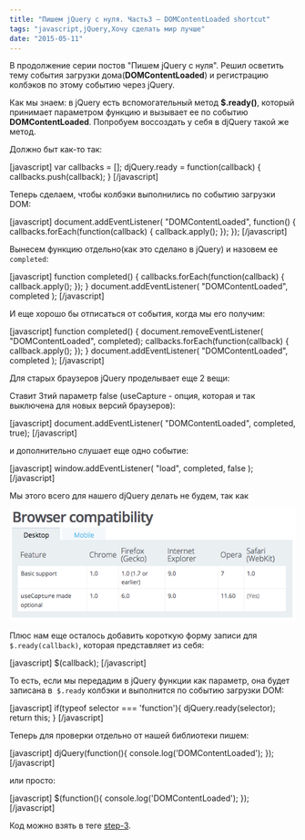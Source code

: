 ```yaml
---
title: "Пишем jQuery c нуля. Часть3 – DOMContentLoaded shortcut"
tags: "javascript,jQuery,Хочу сделать мир лучше"
date: "2015-05-11"
---
```


В продолжение серии постов "Пишем jQuery c нуля". Решил осветить тему события загрузки дома(**DOMContentLoaded**) и регистрацию колбэков по этому событию через jQuery.

Как мы знаем: в jQuery есть вспомогательный метод **$.ready()**, который принимает параметром функцию и вызывает ее по событию **DOMContentLoaded**. Попробуем воссоздать у себя в djQuery такой же метод.

Должно быт как-то так:

\[javascript\] var callbacks = \[\]; djQuery.ready = function(callback) { callbacks.push(callback); } \[/javascript\]

Теперь сделаем, чтобы колбэки выполнились по событию загрузки DOM:

\[javascript\] document.addEventListener( "DOMContentLoaded", function() { callbacks.forEach(function(callback) { callback.apply(); }); }); \[/javascript\]

Вынесем функцию отдельно(как это сделано в jQuery) и назовем ее `completed`:

\[javascript\] function completed() { callbacks.forEach(function(callback) { callback.apply(); }); } document.addEventListener( "DOMContentLoaded", completed ); \[/javascript\]

И еще хорошо бы отписаться от события, когда мы его получим:

\[javascript\] function completed() { document.removeEventListener( "DOMContentLoaded", completed); callbacks.forEach(function(callback) { callback.apply(); }); } document.addEventListener( "DOMContentLoaded", completed ); \[/javascript\]

Для старых браузеров jQuery проделывает еще 2 вещи:

Ставит 3тий параметр false (useCapture - опция, которая и так выключена для новых версий браузеров):

\[javascript\] document.addEventListener( "DOMContentLoaded", completed, true); \[/javascript\]

и дополнительно слушает еще одно событие:

\[javascript\] window.addEventListener( "load", completed, false ); \[/javascript\]

Мы этого всего для нашего djQuery делать не будем, так как

![DOMContentLoaded support](images/Screenshot-2015-05-04-21.13.27.png)

Плюс нам еще осталось добавить короткую форму записи для `$.ready(callback)`, которая представляет из себя:

\[javascript\] $(callback); \[/javascript\]

То есть, если мы передадим в jQuery функции как параметр, она будет записана в  `$.ready` колбэки и выполнится по событию загрузки DOM:

\[javascript\] if(typeof selector === 'function'){ djQuery.ready(selector); return this; } \[/javascript\]

Теперь для проверки отдельно от нашей библиотеки пишем:

\[javascript\] djQuery(function(){ console.log('DOMContentLoaded'); }); \[/javascript\]

или просто:

\[javascript\] $(function(){ console.log('DOMContentLoaded'); }); \[/javascript\]

Код можно взять в теге [step-3](https://github.com/stevermeister/djQuery/tree/step-3).
